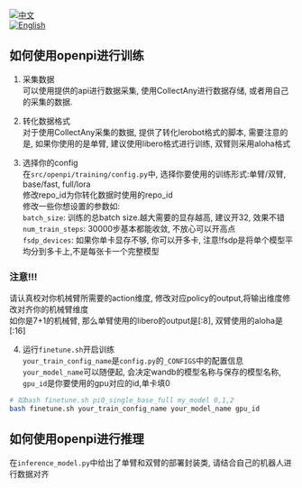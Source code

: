 [![中文](https://img.shields.io/badge/中文-简体-blue)](./README.md)  
[![English](https://img.shields.io/badge/English-English-green)](./README_EN.md)

## 如何使用openpi进行训练
1. 采集数据  
可以使用提供的api进行数据采集, 使用CollectAny进行数据存储, 或者用自己的采集的数据.  

2. 转化数据格式  
对于使用CollectAny采集的数据, 提供了转化lerobot格式的脚本, 需要注意的是, 如果你使用的是单臂, 建议使用libero格式进行训练, 双臂则采用aloha格式  

3. 选择你的config  
在`src/openpi/training/config.py`中, 选择你要使用的训练形式:单臂/双臂, base/fast, full/lora  
修改repo_id为你转化数据时使用的repo_id  
修改一些你想设置的参数如:  
`batch_size`: 训练的总batch size.越大需要的显存越高, 建议开32, 效果不错  
`num_train_steps`: 30000步基本都能收敛, 不放心可以开高点  
`fsdp_devices`: 如果你单卡显存不够, 你可以开多卡, 注意!fsdp是将单个模型平均分到多卡上,不是每张卡一个完整模型  

### 注意!!!  
请认真校对你机械臂所需要的action维度, 修改对应policy的output,将输出维度修改对齐你的机械臂维度  
如你是7+1的机械臂, 那么单臂使用的libero的output是[:8], 双臂使用的aloha是[:16]  

4. 运行`finetune.sh`开启训练  
`your_train_config_name`是`config.py`的`_CONFIGS`中的配置信息   
`your_model_name`可以随便起, 会决定wandb的模型名称与保存的模型名称,  
`gpu_id`是你要使用的gpu对应的id,单卡填0  
```bash
# 如bash finetune.sh pi0_single_base_full my_model 0,1,2
bash finetune.sh your_train_config_name your_model_name gpu_id
```

## 如何使用openpi进行推理  
在`inference_model.py`中给出了单臂和双臂的部署封装类, 请结合自己的机器人进行数据对齐  
